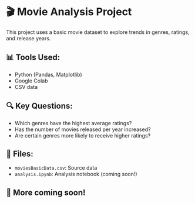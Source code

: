 # 🎬 Movie Analysis Project

This project uses a basic movie dataset to explore trends in genres, ratings, and release years.

## 📊 Tools Used:
- Python (Pandas, Matplotlib)
- Google Colab
- CSV data

## 🔍 Key Questions:
- Which genres have the highest average ratings?
- Has the number of movies released per year increased?
- Are certain genres more likely to receive higher ratings?

## 📁 Files:
- `moviesBasicData.csv`: Source data
- `analysis.ipynb`: Analysis notebook (coming soon!)

## 🔗 More coming soon!

